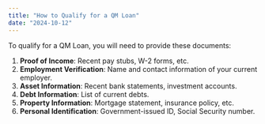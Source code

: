 ```yaml
---
title: "How to Qualify for a QM Loan"
date: "2024-10-12"
---
```


To qualify for a QM Loan, you will need to provide these documents:

1. **Proof of Income**: Recent pay stubs, W-2 forms, etc.
2. **Employment Verification**: Name and contact information of your current employer.
3. **Asset Information**: Recent bank statements, investment accounts.
4. **Debt Information**: List of current debts.
5. **Property Information**: Mortgage statement, insurance policy, etc.
6. **Personal Identification**: Government-issued ID, Social Security number.
